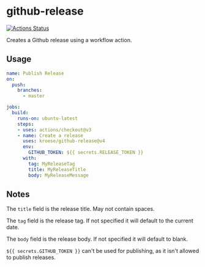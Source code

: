 # github-release

[![Actions Status](https://github.com/kroese/github-release/workflows/Release/badge.svg)](https://github.com/kroese/github-release/actions)

Creates a Github release using a workflow action.

## Usage

```yaml
name: Publish Release
on:
  push:
    branches:
      - master

jobs:
  build:
    runs-on: ubuntu-latest
    steps:
    - uses: actions/checkout@v3
    - name: Create a release
      uses: kroese/github-release@v4
      env:
        GITHUB_TOKEN: ${{ secrets.RELEASE_TOKEN }}
      with:
        tag: MyReleaseTag
        title: MyReleaseTitle
        body: MyReleaseMessage
```

## Notes

The ``title`` field is the release title. May not contain spaces. 

The ``tag`` field is the release tag. If not specified it will default to the current date.

The ``body`` field is the release body. If not specified it will default to blank.

`${{ secrets.GITHUB_TOKEN }}` can't be used for publishing, as it isn't allowed to publish releases.
